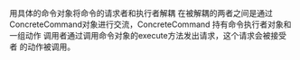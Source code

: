 用具体的命令对象将命令的请求者和执行者解耦
在被解耦的两者之间是通过ConcreteCommand对象进行交流，ConcreteCommand
持有命令执行者对象和一组动作
调用者通过调用命令对象的execute方法发出请求，这个请求会被接受者
的动作被调用。
